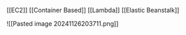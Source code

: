 [[EC2]]
[[Container Based]]
[[Lambda]]
[[Elastic Beanstalk]]

![[Pasted image 20241126203711.png]]


